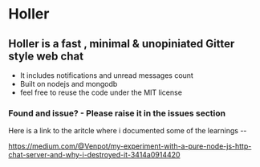 # Holler
## Holler is a fast , minimal &amp; unopiniated Gitter style web chat ##
 * It includes notifications and unread messages count
 * Built on nodejs and mongodb
 * feel free to reuse the code under the MIT license
  
### Found and issue? - Please raise it in the issues section ###

Here is a link to the aritcle where i documented some of the learnings --

https://medium.com/@Venpot/my-experiment-with-a-pure-node-js-http-chat-server-and-why-i-destroyed-it-3414a0914420 
  
